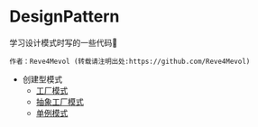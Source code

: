 # DesignPattern
学习设计模式时写的一些代码📓

    作者：Reve4Mevol (转载请注明出处:https://github.com/Reve4Mevol)

- 创建型模式
  - [工厂模式](./Factory)
  - [抽象工厂模式](./AbstractFactory)
  - [单例模式](./Singleton)
